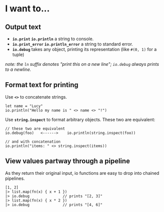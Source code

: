 # I want to...

## Output text 

- **`io.print` `io.println`** a string to console.
- **`io.print_error` `io.println_error`** a string to standard error.
- **`io.debug`** takes any object, printing its representation (like `#(0, 1)` for a tuple)

*note: the `ln` suffix denotes "print this on a new line"; `io.debug` always prints to a newline.*

## Format text for printing

Use **`<>`** to concatenate strings.
```
let name = "Lucy"
io.println("Hello my name is " <> name <> "!")
```

Use **`string.inspect`** to format arbitrary objects. These two are equivalent:
```
// these two are equivalent
io.debug(foo)   <------>    io.println(string.inspect(foo))

// and with concatenation
io.println("items: " <> string.inspect(items))
```

## View values partway through a pipeline

As they return their original input, io functions are easy to drop into chained pipelines.

```
[1, 2]
|> list.map(fn(x) { x + 1 })
|> io.debug               // prints "[2, 3]"
|> list.map(fn(x) { x * 2 })
|> io.debug               // prints "[4, 6]"
```
